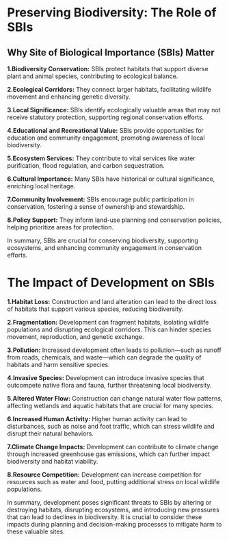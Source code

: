 # Preserving Biodiversity: The Role of SBIs
## Why Site of Biological Importance (SBIs) Matter
**1.Biodiversity Conservation:** SBIs protect habitats that support diverse plant and animal species, contributing to ecological balance.

**2.Ecological Corridors:** They connect larger habitats, facilitating wildlife movement and enhancing genetic diversity.

**3.Local Significance:** SBIs identify ecologically valuable areas that may not receive statutory protection, supporting regional conservation efforts.

**4.Educational and Recreational Value:** SBIs provide opportunities for education and community engagement, promoting awareness of local biodiversity.

**5.Ecosystem Services:** They contribute to vital services like water purification, flood regulation, and carbon sequestration.

**6.Cultural Importance:** Many SBIs have historical or cultural significance, enriching local heritage.

**7.Community Involvement:** SBIs encourage public participation in conservation, fostering a sense of ownership and stewardship.

**8.Policy Support:** They inform land-use planning and conservation policies, helping prioritize areas for protection.

In summary, SBIs are crucial for conserving biodiversity, supporting ecosystems, and enhancing community engagement in conservation efforts.

# The Impact of Development on SBIs
**1.Habitat Loss:** Construction and land alteration can lead to the direct loss of habitats that support various species, reducing biodiversity.

**2.Fragmentation:** Development can fragment habitats, isolating wildlife populations and disrupting ecological corridors. This can hinder species movement, reproduction, and genetic exchange.

**3.Pollution:** Increased development often leads to pollution—such as runoff from roads, chemicals, and waste—which can degrade the quality of habitats and harm sensitive species.

**4.Invasive Species:** Development can introduce invasive species that outcompete native flora and fauna, further threatening local biodiversity.

**5.Altered Water Flow:** Construction can change natural water flow patterns, affecting wetlands and aquatic habitats that are crucial for many species.

**6.Increased Human Activity:** Higher human activity can lead to disturbances, such as noise and foot traffic, which can stress wildlife and disrupt their natural behaviors.

**7.Climate Change Impacts:** Development can contribute to climate change through increased greenhouse gas emissions, which can further impact biodiversity and habitat viability.

**8.Resource Competition:** Development can increase competition for resources such as water and food, putting additional stress on local wildlife populations.

In summary, development poses significant threats to SBIs by altering or destroying habitats, disrupting ecosystems, and introducing new pressures that can lead to declines in biodiversity. It is crucial to consider these impacts during planning and decision-making processes to mitigate harm to these valuable sites.

